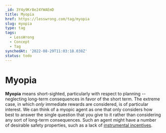 ```yaml
---
_id: 3Y4y9Kr8e24YWAEmD
title: Myopia
href: https://lesswrong.com/tag/myopia
slug: myopia
type: tag
tags:
  - LessWrong
  - Concept
  - Tag
synchedAt: '2022-08-29T11:03:18.038Z'
status: todo
---
```


# Myopia

**Myopia** means short-sighted, particularly with respect to planning -- neglecting long-term consequences in favor of the short term. The extreme case, in which *only* immediate rewards are considered, is of particular interest. We can think of a myopic agent as one that only considers how best to answer the single question that you give to it rather than considering any sort of long-term consequences. Such an agent might have a number of desirable safety properties, such as a lack of [instrumental incentives](https://arbital.com/p/convergent_strategies/).
